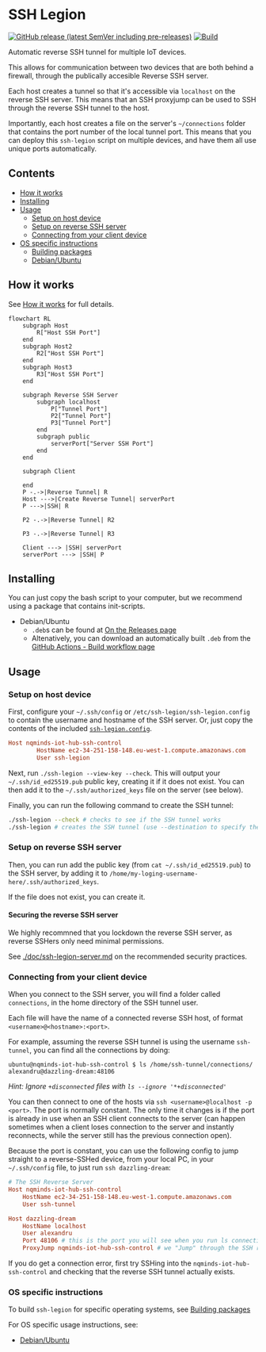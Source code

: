 # SSH Legion

[![GitHub release (latest SemVer including pre-releases)](https://img.shields.io/github/v/release/nqminds/nqm-ssh-tunnel?include_prereleases)](https://github.com/nqminds/nqm-ssh-tunnel/releases)
[![Build](https://github.com/nqminds/nqm-ssh-tunnel/actions/workflows/build.yml/badge.svg)](https://github.com/nqminds/nqm-ssh-tunnel/actions/workflows/build.yml)

Automatic reverse SSH tunnel for multiple IoT devices.

This allows for communication between two devices that are both behind a firewall,
through the publically accesible Reverse SSH server.

Each host creates a tunnel so that it's accessible via `localhost` on the
reverse SSH server. This means that an SSH proxyjump can be used to SSH
through the reverse SSH tunnel to the host.

Importantly, each host creates a file on the server's `~/connections` folder
that contains the port number of the local tunnel port. This means that you
can deploy this `ssh-legion` script on multiple devices, and have them all
use unique ports automatically.

## Contents

- [How it works](./doc/HOW-IT-WORKS.md)
- [Installing](#installing)
- [Usage](#usage)
  - [Setup on host device](#setup-on-host-device)
  - [Setup on reverse SSH server](#setup-on-reverse-ssh-server)
  - [Connecting from your client device](#connecting-from-your-client-device)
- [OS specific instructions](#os-specific-instructions)
  - [Building packages](./doc/Building-packages.md)
  - [Debian/Ubuntu](./debian/README.md)

## How it works

See [How it works](./doc/HOW-IT-WORKS.md) for full details.

```mermaid
flowchart RL
    subgraph Host
        R["Host SSH Port"]
    end
    subgraph Host2
        R2["Host SSH Port"]
    end
    subgraph Host3
        R3["Host SSH Port"]
    end

    subgraph Reverse SSH Server
        subgraph localhost
            P["Tunnel Port"]
            P2["Tunnel Port"]
            P3["Tunnel Port"]
        end
        subgraph public
            serverPort["Server SSH Port"]
        end
    end

    subgraph Client

    end
    P -.->|Reverse Tunnel| R
    Host --->|Create Reverse Tunnel| serverPort
    P --->|SSH| R

    P2 -.->|Reverse Tunnel| R2

    P3 -.->|Reverse Tunnel| R3

    Client ---> |SSH| serverPort
    serverPort ---> |SSH| P
```

## Installing

You can just copy the bash script to your computer, but we recommend using
a package that contains init-scripts.

- Debian/Ubuntu
  - `.deb`s can be found at [On the Releases page](https://github.com/nqminds/nqm-ssh-tunnel/releases)
  - Altenatively, you can download an automatically built `.deb` from
    the [GitHub Actions - Build workflow page](https://github.com/nqminds/nqm-ssh-tunnel/actions/workflows/build.yml?query=branch%3Amaster)

## Usage

### Setup on host device

First, configure your `~/.ssh/config` or `/etc/ssh-legion/ssh-legion.config` to
contain the username and hostname of the SSH server. Or, just copy the contents
of the included [`ssh-legion.config`](./ssh-legion.config).

```conf
Host nqminds-iot-hub-ssh-control
        HostName ec2-34-251-158-148.eu-west-1.compute.amazonaws.com
        User ssh-legion
```

Next, run `./ssh-legion --view-key --check`. This will output your `~/.ssh/id_ed25519.pub` public key, creating it if it does not exist. You can then
add it to the `~/.ssh/authorized_keys` file on the server (see below).

Finally, you can run the following command to create the SSH tunnel:

```bash
./ssh-legion --check # checks to see if the SSH tunnel works
./ssh-legion # creates the SSH tunnel (use --destination to specify the server)
```

### Setup on reverse SSH server

Then, you can run add the public key (from `cat ~/.ssh/id_ed25519.pub`) to the SSH server,
by adding it to `/home/my-loging-username-here/.ssh/authorized_keys`.

If the file does not exist, you can create it.

#### Securing the reverse SSH server

We highly recommned that you lockdown the reverse SSH server, as reverse SSHers
only need minimal permissions.

See [./doc/ssh-legion-server.md](./doc/ssh-legion-server.md) on the recommended
security practices.

### Connecting from your client device

When you connect to the SSH server, you will find a folder called `connections`,
in the home directory of the SSH tunnel user.

Each file will have the name of a connected reverse SSH host, of format `<username>@<hostname>:<port>`.

For example, assuming the reverse SSH tunnel is using the username `ssh-tunnel`,
you can find all the connections by doing:

```console
ubuntu@nqminds-iot-hub-ssh-control $ ls /home/ssh-tunnel/connections/
alexandru@dazzling-dream:48106
```

_Hint: Ignore `+disconnected` files with `ls --ignore '*+disconnected'`_

You can then connect to one of the hosts via `ssh <username>@localhost -p <port>`.
The port is normally constant.
The only time it changes is if the port is already in use when an SSH client connects to the server (can happen sometimes when a client loses connection to the server and instantly reconnects, while the server still has the previous connection open).

Because the port is constant, you can use the following config to jump straight to a reverse-SSHed device,
from your local PC, in your `~/.ssh/config` file, to just run `ssh dazzling-dream`:

```conf
# The SSH Reverse Server
Host nqminds-iot-hub-ssh-control
	HostName ec2-34-251-158-148.eu-west-1.compute.amazonaws.com
	User ssh-tunnel

Host dazzling-dream
	HostName localhost
	User alexandru
	Port 48106 # this is the port you will see when you run ls connections/ on the server
	ProxyJump nqminds-iot-hub-ssh-control # we "Jump" through the SSH reverse server
```

If you do get a connection error, first try SSHing into the `nqminds-iot-hub-ssh-control`
and checking that the reverse SSH tunnel actually exists.

### OS specific instructions

To build `ssh-legion` for specific operating systems, see [Building packages](./doc/Building-packages.md)

For OS specific usage instructions, see:

- [Debian/Ubuntu](./debian/README.md)
